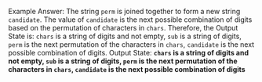 Example Answer:
The string `perm` is joined together to form a new string `candidate`. The value of `candidate` is the next possible combination of digits based on the permutation of characters in `chars`. Therefore, the Output State is: `chars` is a string of digits and not empty, `sub` is a string of digits, `perm` is the next permutation of the characters in `chars`, `candidate` is the next possible combination of digits.
Output State: **`chars` is a string of digits and not empty, `sub` is a string of digits, `perm` is the next permutation of the characters in `chars`, `candidate` is the next possible combination of digits**